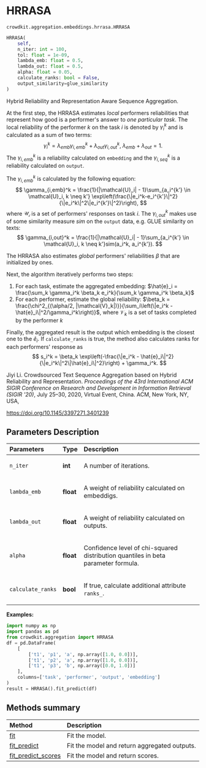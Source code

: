 # HRRASA

`crowdkit.aggregation.embeddings.hrrasa.HRRASA`

```python
HRRASA(
    self,
    n_iter: int = 100,
    tol: float = 1e-09,
    lambda_emb: float = 0.5,
    lambda_out: float = 0.5,
    alpha: float = 0.05,
    calculate_ranks: bool = False,
    output_similarity=glue_similarity
)
```

Hybrid Reliability and Representation Aware Sequence Aggregation.

At the first step, the HRRASA estimates *local* performers reliabilities that represent how good is a
performer's answer to *one particular task*. The local reliability of the performer $k$ on the task $i$ is
denoted by $\gamma_i^k$ and is calculated as a sum of two terms:
$$
\gamma_i^k = \lambda_{emb}\gamma_{i,emb}^k + \lambda_{out}\gamma_{i,out}^k, \; \lambda_{emb} + \lambda_{out} = 1.
$$
The $\gamma_{i,emb}^k$ is a reliability calculated on `embedding` and the $\gamma_{i,seq}^k$ is a
reliability calculated on `output`.

The $\gamma_{i,emb}^k$ is calculated by the following equation:
$$
\gamma_{i,emb}^k = \frac{1}{|\mathcal{U}_i| - 1}\sum_{a_i^{k'} \in \mathcal{U}_i, k \neq k'}
\exp\left(\frac{\|e_i^k-e_i^{k'}\|^2}{\|e_i^k\|^2\|e_i^{k'}\|^2}\right),
$$
where $\mathcal{U_i}$ is a set of performers' responses on task $i$. The $\gamma_{i,out}^k$ makes use
of some similarity measure $sim$ on the `output` data, e.g. GLUE similarity on texts:
$$
\gamma_{i,out}^k = \frac{1}{|\mathcal{U}_i| - 1}\sum_{a_i^{k'} \in \mathcal{U}_i, k \neq k'}sim(a_i^k, a_i^{k'}).
$$

The HRRASA also estimates *global* performers' reliabilities $\beta$ that are initialized by ones.

Next, the algorithm iteratively performs two steps:

1. For each task, estimate the aggregated embedding: $\hat{e}_i = \frac{\sum_k \gamma_i^k
\beta_k e_i^k}{\sum_k \gamma_i^k \beta_k}$
2. For each performer, estimate the global reliability: $\beta_k = \frac{\chi^2_{(\alpha/2,
|\mathcal{V}_k|)}}{\sum_i\left(\|e_i^k - \hat{e}_i\|^2/\gamma_i^k\right)}$, where $\mathcal{V}_k$
is a set of tasks completed by the performer $k$

Finally, the aggregated result is the output which embedding is
the closest one to the $\hat{e}_i$. If `calculate_ranks` is true, the method also calculates ranks for
each performers' response as
$$
s_i^k = \beta_k \exp\left(-\frac{\|e_i^k - \hat{e}_i\|^2}{\|e_i^k\|^2\|\hat{e}_i\|^2}\right) + \gamma_i^k.
$$

Jiyi Li. Crowdsourced Text Sequence Aggregation based on Hybrid Reliability and Representation.
*Proceedings of the 43rd International ACM SIGIR Conference on Research and Development
in Information Retrieval (SIGIR ’20)*, July 25–30, 2020, Virtual Event, China. ACM, New York, NY, USA,

<https://doi.org/10.1145/3397271.3401239>

## Parameters Description

| Parameters | Type | Description |
| :----------| :----| :-----------|
`n_iter`|**int**|<p>A number of iterations.</p>
`lambda_emb`|**float**|<p>A weight of reliability calculated on embeddigs.</p>
`lambda_out`|**float**|<p>A weight of reliability calculated on outputs.</p>
`alpha`|**float**|<p>Confidence level of chi-squared distribution quantiles in beta parameter formula.</p>
`calculate_ranks`|**bool**|<p>If true, calculate additional attribute `ranks_`.</p>

**Examples:**

```python
import numpy as np
import pandas as pd
from crowdkit.aggregation import HRRASA
df = pd.DataFrame(
    [
        ['t1', 'p1', 'a', np.array([1.0, 0.0])],
        ['t1', 'p2', 'a', np.array([1.0, 0.0])],
        ['t1', 'p3', 'b', np.array([0.0, 1.0])]
    ],
    columns=['task', 'performer', 'output', 'embedding']
)
result = HRRASA().fit_predict(df)
```

## Methods summary

| Method | Description |
| :------| :-----------|
[fit](crowdkit.aggregation.embeddings.hrrasa.HRRASA.fit.md)| Fit the model.
[fit_predict](crowdkit.aggregation.embeddings.hrrasa.HRRASA.fit_predict.md)| Fit the model and return aggregated outputs.
[fit_predict_scores](crowdkit.aggregation.embeddings.hrrasa.HRRASA.fit_predict_scores.md)| Fit the model and return scores.
